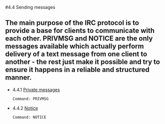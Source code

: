 #4.4 Sending messages

The main purpose of the IRC protocol is to provide a base for clients
to communicate with each other.  PRIVMSG and NOTICE are the only
messages available which actually perform delivery of a text message
from one client to another - the rest just make it possible and try
to ensure it happens in a reliable and structured manner.
---
- 4.4.1 [Private messages](PRIVMSG.hpp)

      Command: PRIVMSG
- 4.4.2 [Notice](NOTICE.hpp)

      Command: NOTICE
